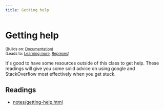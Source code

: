 ```yaml
---
title: Getting help
---
```


<!-- Generated automatically from getting-help.yml. Do not edit by hand -->

# Getting help
<small>(Builds on: [Documentation](documentation.md))</small>  
<small>(Leads to: [Learning more](learning-more.md), [Reprexes](reprexes.md))</small>

It's good to have some resources outside of this class to get help.
These readings will give you some solid advice on using google and
StackOverflow most effectively when you get stuck.

## Readings

  * [notes/getting-help.html](notes/getting-help.html)



